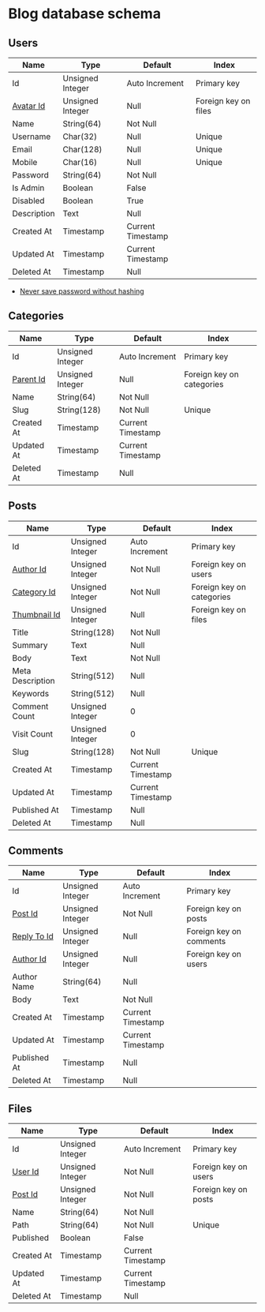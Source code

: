 # Blog database schema

## Users
| Name                          | Type                    | Default             | Index                       |
| -------------                 |-------------            | -----               | -----                       |
| Id                            | Unsigned Integer        | Auto Increment      | Primary key                 |
| [Avatar Id](#files)           | Unsigned Integer        | Null                | Foreign key on files        |
| Name                          | String(64)              | Not Null            |                             |
| Username                      | Char(32)                | Null                | Unique                      |
| Email                         | Char(128)               | Null                | Unique                      |
| Mobile                        | Char(16)                | Null                | Unique                      |
| Password                      | String(64)              | Not Null            |                             |
| Is Admin                      | Boolean                 | False               |                             |
| Disabled                      | Boolean                 | True                |                             |
| Description                   | Text                    | Null                |                             |
| Created At                    | Timestamp               | Current Timestamp   |                             |
| Updated At                    | Timestamp               | Current Timestamp   |                             |
| Deleted At                    | Timestamp               | Null                |                             |

* [Never save password without hashing](https://cheatsheetseries.owasp.org/cheatsheets/Password_Storage_Cheat_Sheet.html)


## Categories
| Name                          | Type                    | Default             | Index                       |
| -------------                 |-------------            | -----               | -----                       |
| Id                            | Unsigned Integer        | Auto Increment      | Primary key                 |
| [Parent Id](#Categories)      | Unsigned Integer        | Null                | Foreign key on categories   |
| Name                          | String(64)              | Not Null            |                             |
| Slug                          | String(128)             | Not Null            | Unique                      |
| Created At                    | Timestamp               | Current Timestamp   |                             |
| Updated At                    | Timestamp               | Current Timestamp   |                             |
| Deleted At                    | Timestamp               | Null                |                             |

## Posts
| Name                          | Type                    | Default             | Index                       |
| -------------                 |-------------            | -----               | -----                       |
| Id                            | Unsigned Integer        | Auto Increment      | Primary key                 |
| [Author Id](#users)           | Unsigned Integer        | Not Null            | Foreign key on users        |
| [Category Id](#categories)    | Unsigned Integer        | Not Null            | Foreign key on categories   |
| [Thumbnail Id](#files)        | Unsigned Integer        | Null                | Foreign key on files        |
| Title                         | String(128)             | Not Null            |                             |
| Summary                       | Text                    | Null                |                             |
| Body                          | Text                    | Not Null            |                             |
| Meta Description              | String(512)             | Null                |                             |
| Keywords                      | String(512)             | Null                |                             |
| Comment Count                 | Unsigned Integer        | 0                   |                             |
| Visit Count                   | Unsigned Integer        | 0                   |                             |
| Slug                          | String(128)             | Not Null            | Unique                      |
| Created At                    | Timestamp               | Current Timestamp   |                             |
| Updated At                    | Timestamp               | Current Timestamp   |                             |
| Published At                  | Timestamp               | Null                |                             |
| Deleted At                    | Timestamp               | Null                |                             |

## Comments
| Name                          | Type                    | Default             | Index                       |
| -------------                 |-------------            | -----               | -----                       |
| Id                            | Unsigned Integer        | Auto Increment      | Primary key                 |
| [Post Id](#posts)             | Unsigned Integer        | Not Null            | Foreign key on posts        |
| [Reply To Id](#comments)      | Unsigned Integer        | Null                | Foreign key on comments     |
| [Author Id](#users)           | Unsigned Integer        | Null                | Foreign key on users        |
| Author Name                   | String(64)              | Null                |                             |
| Body                          | Text                    | Not Null            |                             |
| Created At                    | Timestamp               | Current Timestamp   |                             |
| Updated At                    | Timestamp               | Current Timestamp   |                             |
| Published At                  | Timestamp               | Null                |                             |
| Deleted At                    | Timestamp               | Null                |                             |

## Files
| Name                          | Type                    | Default             | Index                       |
| -------------                 |-------------            | -----               | -----                       |
| Id                            | Unsigned Integer        | Auto Increment      | Primary key                 |
| [User Id](#users)             | Unsigned Integer        | Not Null            | Foreign key on users        |
| [Post Id](#posts)             | Unsigned Integer        | Not Null            | Foreign key on posts        |
| Name                          | String(64)              | Not Null            |                             |
| Path                          | String(64)              | Not Null            | Unique                      |
| Published                     | Boolean                 | False               |                             |
| Created At                    | Timestamp               | Current Timestamp   |                             |
| Updated At                    | Timestamp               | Current Timestamp   |                             |
| Deleted At                    | Timestamp               | Null                |                             |

